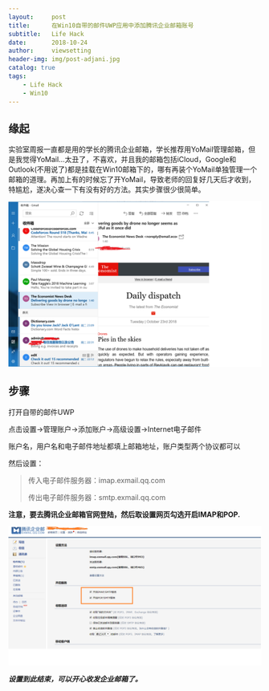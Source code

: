 ```yaml
---
layout:     post
title:      在Win10自带的邮件UWP应用中添加腾讯企业邮箱账号
subtitle:   Life Hack
date:       2018-10-24
author:     viewsetting
header-img: img/post-adjani.jpg
catalog: true
tags:
    - Life Hack
    - Win10
---
```


## 缘起

实验室周报一直都是用的学长的腾讯企业邮箱，学长推荐用YoMail管理邮箱，但是我觉得YoMail...太丑了，不喜欢，并且我的邮箱包括iCloud，Google和Outlook(不用说了)都是挂载在Win10邮箱下的，哪有再装个YoMail单独管理一个邮箱的道理。再加上有的时候忘了开YoMail，导致老师的回复好几天后才收到，特尴尬，遂决心查一下有没有好的方法。其实步骤很少很简单。



![这么好看的UI，怎么忍心不用？](/img/2018-10-24/uwp.png)



## 步骤

打开自带的邮件UWP

点击设置->管理账户->添加账户->高级设置->Internet电子邮件

账户名，用户名和电子邮件地址都填上邮箱地址，账户类型两个协议都可以

然后设置：

> 传入电子邮件服务器：imap.exmail.qq.com  
>
> 传出电子邮件服务器：smtp.exmail.qq.com

**注意，要去腾讯企业邮箱官网登陆，然后取设置网页勾选开启IMAP和POP.**

![](img/2018-10-24/setting.png)



***设置到此结束，可以开心收发企业邮箱了。***

